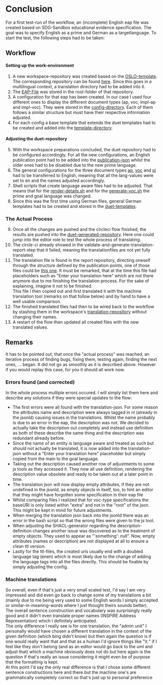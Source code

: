 ﻿# Conclusion

For a first test-run of the workflow, an (incomplete) English eap file was created based on SDG-Sandbox educational evidence specification. The goal was to specify English as a prime and German as a targetlanguage. To start the test, the following steps had to be taken:
## Workflow
#### Setting up the work-environment
 1. A new workspace-repository was created based on the [OSLO-template](https://github.com/Informatievlaanderen/OSLOthema-template). The corresponding repository can be found [here](https://github.com/AnnemarieWittig/englishworkspace). Since this goes in a multilingual context, a translation directory had to be added into it.
 2. The [EAP-File](https://github.com/AnnemarieWittig/englishworkspace/blob/main/sdgmodels2.eap) was stored in the root-folder of that repository. 
 3. A configuration for that eap has been created. In our case I used four different ones to display the different document types (ap, voc, impl-ap and impl-voc). They were stored in the [config-directory](https://github.com/AnnemarieWittig/englishworkspace/tree/main/config). Each of them follows a similar structure but must have their respective information adjusted.
 4. For each config a base template that extends the duet templates had to be created and added into the [template-directory](https://github.com/AnnemarieWittig/englishworkspace/tree/main/templates).
 #### Adjusting the duet-repository
 5. With the workspace preparations concluded, the duet repository had to be configured accordingly. For all the new configurations, an English publication point had to be added into the [publication-json](https://github.com/Informatievlaanderen/duet/blob/master/config/publication.json) whilst the older ones had to be disabled due to the new prime language.
 6. The general configurations for the three document types [ap](https://github.com/Informatievlaanderen/duet/blob/master/config/config-ap.json), [voc](https://github.com/Informatievlaanderen/duet/blob/master/config/config-voc.json) and [oj](https://github.com/Informatievlaanderen/duet/blob/master/config/config-oj.json) had to be transferred to English, meaning that all the lang-values were set to en and the names adjusted accordingly.
 7. Shell scripts that create language aware files had to be adjusted. That means that for the [render-details.sh](https://github.com/Informatievlaanderen/duet/blob/master/scripts/render-details.sh) and for the [generate-voc.sh](https://github.com/Informatievlaanderen/duet/blob/master/scripts/generate-voc.sh) the prime and goal language was changed.
 8. Since this was the first time using German files, general German templates had to be created and stored in the [duet-templates](https://github.com/Informatievlaanderen/duet/tree/master/templates).
### The Actual Process
 9. Once all the changes are pushed and the circleci flow finished, the results are pushed into the [duet-generated-repository](https://github.com/Informatievlaanderen/duet-generated). Here one could jump into the editor role to test the whole process of translating. 
 10. The circle-ci already showed in the validate-and-generate-translation-report-step that it failed, meaning the translationfiles are not yet fully translated.
 11. The translation file is found in the report repository, directing oneself through the structure defined by the publication points, one of those files could be [this one](https://github.com/Informatievlaanderen/duet-generated/blob/master/report/doc/applicationprofile/sdg-ap/translation/sdgmodels2-ap_de.json). It must be remarked, that at the time this file had placeholders such as "Enter your translation here" which are not there anymore due to me finishing the translation process. For the sake of explaining, imagine it not to be finished.   
This file I then copied out and first translated it with the machine translation tool (remarks on that follow below) and by hand to have a well usable comparison.
12. The finished translated files had then to be wired back to the workflow by stashing them in the workspace's [translation-repository](https://github.com/AnnemarieWittig/englishworkspace/tree/main/translation) without changing their names.
13. A restart of the flow then updated all created files with the new translated values. 

## Remarks
It has to be pointed out, that once the "actual process" was reached, an iterative process of finding bugs, fixing them, testing again, finding the next ones, ... began. It did not go as smoothly as it is described above. However if you would replay this case, for you it should all work now.
### Errors found (and corrected)
In the whole process multiple errors occured. I will simply list them here and describe any solutions if they were special updates to the flow:

 - The first errors were all found with the translation-json. For some reason the attributes name and description were always tagged in nl (already in the jsonld) causing issues in the translations. Whilst the name probably is due to an error in the eap, the description was not. We decided to actually take the description out completely and instead use definition as both of these describe the same thing and the description was redundant already before.
 -  Since the name of an entity is language aware and treated as such but should not actually be translated, it is now added into the translation-json without a "Enter your translation here" placeholder but simply copied from the main to the goal language. 
 - Taking out the description caused another row of adjustments to some js tools as they accessed it. They now all use definition, rendering the description value obsolete and ready to be taken out at a later point in time.
 - The translation json will now display empty attributes, if they are not undefined in the jsonld, as empty objects in itself, too, to hint an editor that they might have forgotten some specification in their eap file
 - Whilst comparing files I realized that for voc-type specifications the baseURI is only listed within "extra" and not in the "root" of the json. This might be kept in mind for future adjustments.
 - When merging the translation json back into the jsonld there was an error in the bash script so that the wrong files were given to the js tool.
 - When adjusting the SHACL-generator regarding the description-definition changes another issue was discovered as to the treatment of empty objects. They used to appear as "'something': null". Now, empty attributes (names or description) are not displayed at all to ensure a clean ttl version.
 - Lastly for the ttl-files, the created uris usually end with a doubled language tag (enen) which is most likely due to the change of adding the language tags into all the files directly. This should be fixable by simply adjusting the config.

### Machine translations
So overall, even if that's just a very small scaled test, I'd say I am very impressed and did even go back to change some of my translations a bit (mainly due to me being very used to some English words I simply accepted or similar-in-meaning-words where I just thought theirs sounds better).  
The overall sentence construction and vocabulary was surprisingly really good and it didn't even translate proper names (INSPIRE Address Representation) which I definitely anticipated.  
The only difference I really see is for one translation, the "admin unit" I personally would have chosen a different translation in the context of the given definition (which bing didn't know) but then again the question is if one would really want that and that as a human I'd ignore things like "\t " if I feel like they don't belong (and as an editor would go back to the uml and adjust that) which a machine obviously does not do but here again is the question if that's really an issue considering it might even be of purpose that the formatting is kept.  
At this point I'd say the only real difference is that I chose some different sentence constructions here and there but the machine one's are grammatically completely correct so that's just up to personal preference

